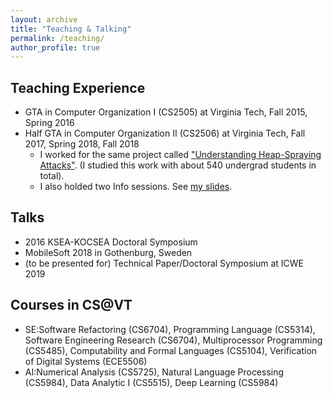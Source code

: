 ```yaml
---
layout: archive
title: "Teaching & Talking"
permalink: /teaching/
author_profile: true
---
```


Teaching Experience
---
- GTA in Computer Organization I (CS2505) at Virginia Tech, Fall 2015,  Spring 2016
- Half GTA in Computer Organization II (CS2506) at Virginia Tech, Fall 2017, Spring 2018, Fall 2018
   * I worked for the same project called ["Understanding Heap-Spraying Attacks"](http://courses.cs.vt.edu/cs2506/Spring2018/C/HS/handout.pdf). (I studied this work with about 540 undergrad students in total).
   * I also holded two Info sessions. See [my slides](https://docs.google.com/presentation/d/1Nx5RuC0M54S65wXEbromVo19iX3_wWTvXKEY5DarlOc/edit?usp=sharing).

Talks
---
- 2016 KSEA-KOCSEA Doctoral Symposium
- MobileSoft 2018 in Gothenburg, Sweden
- (to be presented for) Technical Paper/Doctoral Symposium at ICWE 2019

Courses in CS@VT
---
- SE:Software Refactoring (CS6704), Programming Language (CS5314), Software Engineering Research (CS6704), Multiprocessor Programming (CS5485), Computability and Formal Languages (CS5104), Verification of Digital Systems (ECE5506)
- AI:Numerical Analysis (CS5725), Natural Language Processing (CS5984), Data Analytic I (CS5515), Deep Learning (CS5984)
